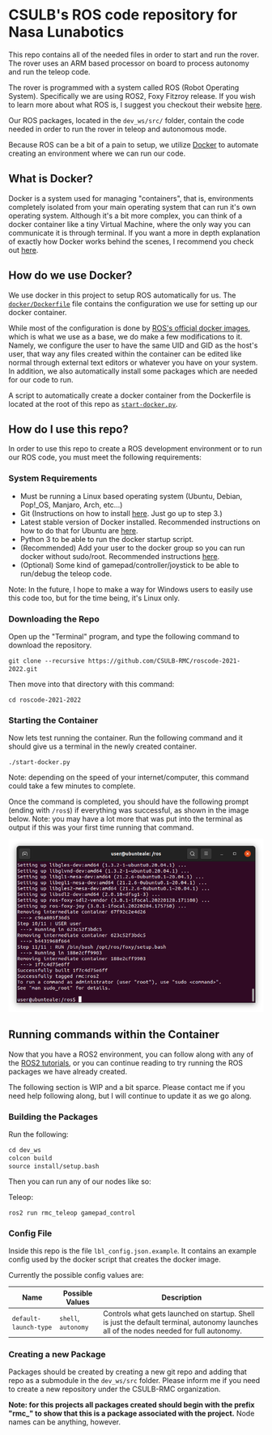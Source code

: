 # CSULB's ROS code repository for Nasa Lunabotics

This repo contains all of the needed files in order to start and run the rover.  The rover uses an ARM based processor on board to process autonomy and run the teleop code.

The rover is programmed with a system called ROS (Robot Operating System). Specifically we are using ROS2, Foxy Fitzroy release. If you wish to learn more about what ROS is, I suggest you checkout their website [here](https://www.ros.org/).

Our ROS packages, located in the `dev_ws/src/` folder, contain the code needed in order to run the rover in teleop and autonomous mode.

Because ROS can be a bit of a pain to setup, we utilize [Docker](https://www.docker.com/) to automate creating an environment where we can run our code.

## What is Docker?

Docker is a system used for managing "containers", that is, environments completely isolated from your main operating system that can run it's own operating system.  Although it's a bit more complex, you can think of a docker container like a tiny Virtual Machine, where the only way you can communicate it is through terminal.  If you want a more in depth explanation of exactly how Docker works behind the scenes, I recommend you check out [here](https://docs.docker.com/get-started/overview/).

## How do we use Docker?

We use docker in this project to setup ROS automatically for us.  The [`docker/Dockerfile`](docker/Dockerfile) file contains the configuration we use for setting up our docker container.

While most of the configuration is done by [ROS's official docker images](https://hub.docker.com/_/ros/), which is what we use as a base, we do make a few modifications to it.  Namely, we configure the user to have the same UID and GID as the host's user, that way any files created within the container can be edited like normal through external text editors or whatever you have on your system.  In addition, we also automatically install some packages which are needed for our code to run.

A script to automatically create a docker container from the Dockerfile is located at the root of this repo as [`start-docker.py`](start-docker.py).

## How do I use this repo?

In order to use this repo to create a ROS development environment or to run our ROS code, you must meet the following requirements:

### System Requirements
- Must be running a Linux based operating system (Ubuntu, Debian, Pop!_OS, Manjaro, Arch, etc...)
- Git (Instructions on how to install [here](https://www.linuxfordevices.com/tutorials/ubuntu/install-git-on-ubuntu).  Just go up to step 3.)
- Latest stable version of Docker installed.  Recommended instructions on how to do that for Ubuntu are [here](https://docs.docker.com/engine/install/ubuntu/#install-using-the-convenience-script).
- Python 3 to be able to run the docker startup script.
- (Recommended) Add your user to the docker group so you can run docker without sudo/root.  Recommended instructions [here](https://www.configserverfirewall.com/ubuntu-linux/add-user-to-docker-group-ubuntu/).
- (Optional) Some kind of gamepad/controller/joystick to be able to run/debug the teleop code.

Note: In the future, I hope to make a way for Windows users to easily use this code too, but for the time being, it's Linux only.

### Downloading the Repo

Open up the "Terminal" program, and type the following command to download the repository.

```
git clone --recursive https://github.com/CSULB-RMC/roscode-2021-2022.git
```
Then move into that directory with this command:

```
cd roscode-2021-2022
```

### Starting the Container

Now lets test running the container.  Run the following command and it should give us a terminal in the newly created container.

```
./start-docker.py
```

Note: depending on the speed of your internet/computer, this command could take a few minutes to complete.

Once the command is completed, you should have the following prompt (ending with `/ros$`) if everything was successful, as shown in the image below.  Note: you may have a lot more that was put into the terminal as output if this was your first time running that command.

![Docker has been setup.](docs/containersetup.png)

## Running commands within the Container

Now that you have a ROS2 environment, you can follow along with any of the [ROS2 tutorials](http://docs.ros.org/en/foxy/Tutorials.html), or you can continue reading to try running the ROS packages we have already created.

The following section is WIP and a bit sparce.  Please contact me if you need help following along, but I will continue to update it as we go along.

### Building the Packages

Run the following:
```
cd dev_ws
colcon build
source install/setup.bash
```

Then you can run any of our nodes like so:

Teleop:
```
ros2 run rmc_teleop gamepad_control
```
### Config File
Inside this repo is the file `lbl_config.json.example`. It contains an example config used by the docker script that creates the docker image.

Currently the possible config values are:

Name | Possible Values | Description
---|---|---
`default-launch-type` | `shell`, `autonomy` | Controls what gets launched on startup. Shell is just the default terminal, autonomy launches all of the nodes needed for full autonomy.


### Creating a new Package

Packages should be created by creating a new git repo and adding that repo as a submodule in the `dev_ws/src` folder. Please inform me if you need to create a new repository under the CSULB-RMC organization.

**Note: for this projects all packages created should begin with the prefix "rmc_" to show that this is a package associated with the project.** Node names can be anything, however.